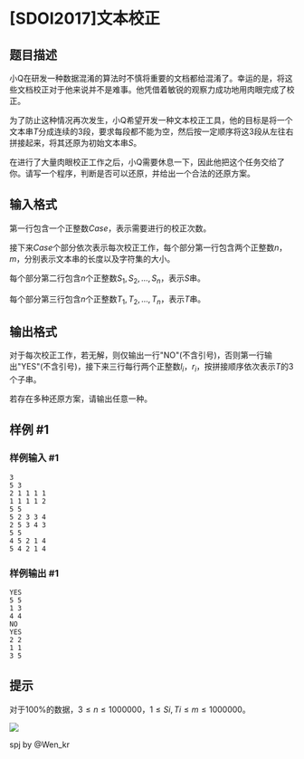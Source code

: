 # [SDOI2017]文本校正

## 题目描述

小Q在研发一种数据混淆的算法时不慎将重要的文档都给混淆了。幸运的是，将这些文档校正对于他来说并不是难事。他凭借着敏锐的观察力成功地用肉眼完成了校正。

为了防止这种情况再次发生，小Q希望开发一种文本校正工具，他的目标是将一个文本串$T$分成连续的$3$段，要求每段都不能为空，然后按一定顺序将这$3$段从左往右拼接起来，将其还原为初始文本串$S$。

在进行了大量肉眼校正工作之后，小Q需要休息一下，因此他把这个任务交给了你。请写一个程序，判断是否可以还原，并给出一个合法的还原方案。


## 输入格式

第一行包含一个正整数$Case$，表示需要进行的校正次数。

接下来$Case$个部分依次表示每次校正工作，每个部分第一行包含两个正整数$n$，$m$，分别表示文本串的长度以及字符集的大小。

每个部分第二行包含$n$个正整数$S_1,S_2,\dots ,S_n$，表示$S$串。

每个部分第三行包含$n$个正整数$T_1,T_2,\dots ,T_n$，表示$T$串。


## 输出格式

对于每次校正工作，若无解，则仅输出一行"NO"(不含引号)，否则第一行输出"YES"(不含引号)，接下来三行每行两个正整数$l_i$，$r_i$，按拼接顺序依次表示$T$的$3$个子串。

若存在多种还原方案，请输出任意一种。


## 样例 #1

### 样例输入 #1
```
3
5 3
2 1 1 1 1
1 1 1 1 2
5 5
5 2 3 3 4
2 5 3 4 3
5 5
4 5 2 1 4
5 4 2 1 4
```

### 样例输出 #1

```
YES
5 5
1 3
4 4
NO
YES
2 2
1 1
3 5
```

## 提示

对于$100\%$的数据，$3 \leq n \leq 1000000$，$1 \leq Si,Ti \leq m \leq 1000000$。

![](https://cdn.luogu.com.cn/upload/pic/5550.png)

spj by @Wen_kr 

